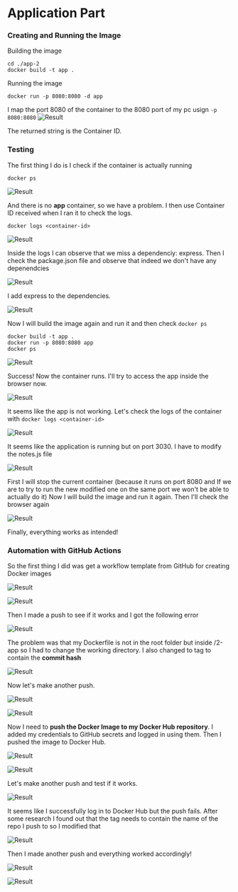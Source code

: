 # Application Part

### Creating and Running the Image

Building the image

```
cd ./app-2
docker build -t app .
```

Running the image

```
docker run -p 8080:8080 -d app
```

I map the port 8080 of the container to the 8080 port of my pc usign `-p 8080:8080`
![Result](./assets/1.png)

The returned string is the Container ID.

### Testing

The first thing I do is I check if the container is actually running

```
docker ps
```

![Result](./assets/2.png)

And there is no **app** container, so we have a problem.
I then use Container ID received when I ran it to check the logs.

```
docker logs <container-id>
```

![Result](./assets/3.png)

Inside the logs I can observe that we miss a dependenciy: express.
Then I check the package.json file and observe that indeed we don't have any depenendcies

![Result](./assets/4.png)

I add express to the dependencies.

![Result](./assets/5.png)

Now I will build the image again and run it and then check `docker ps`

```
docker build -t app .
docker run -p 8080:8080 app
docker ps
```

![Result](./assets/6.png)

Success! Now the container runs. I'll try to access the app inside the browser now.

![Result](./assets/7.png)

It seems like the app is not working. Let's check the logs of the container with `docker logs <container-id>`

![Result](./assets/8.png)

It seems like the application is running but on port 3030. I have to modify the notes.js file

![Result](./assets/9.png)

First I will stop the current container (because it runs on port 8080 and If we are to try to run the new modified one on the same port we won't be able to actually do it)
Now I will build the image and run it again. Then I'll check the browser again

![Result](./assets/10.png)

Finally, everything works as intended!


### Automation with GitHub Actions
So the first thing I did was get a workflow template from GitHub for creating Docker images

![Result](./assets/11.png)

![Result](./assets/12.png)

Then I made a push to see if it works and I got the following error

![Result](./assets/13.png)

The problem was that my Dockerfile is not in the root folder but inside /2-app so I had to change the working directory. I also changed to tag to contain the **commit hash**

![Result](./assets/14.png)

Now let's make another push.

![Result](./assets/15.png)

![Result](./assets/16.png)

Now I need to **push the Docker Image to my Docker Hub repository**. I added my credentials to GitHub secrets and logged in using them. Then I pushed the image to Docker Hub.

![Result](./assets/18.png)

![Result](./assets/17.png)

Let's make another push and test if it works.

![Result](./assets/19.png)

It seems like I successfully log in to Docker Hub but the push fails.
After some research I found out that the tag needs to contain the name of the repo I push to so I modified that

![Result](./assets/20.png)

Then I made another push and everything worked accordingly!

![Result](./assets/21.png)

![Result](./assets/22.png)








